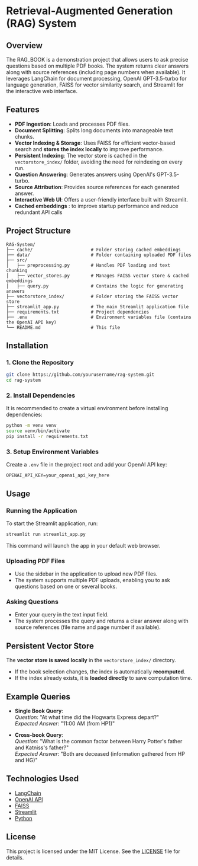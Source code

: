 # Retrieval-Augmented Generation (RAG) System

## Overview
The RAG_BOOK is a demonstration project that allows users to ask precise questions based on multiple PDF books. The system returns clear answers along with source references (including page numbers when available). It leverages LangChain for document processing, OpenAI GPT-3.5-turbo for language generation, FAISS for vector similarity search, and Streamlit for the interactive web interface.

## Features
- **PDF Ingestion**: Loads and processes PDF files.
- **Document Splitting**: Splits long documents into manageable text chunks.
- **Vector Indexing & Storage**: Uses FAISS for efficient vector-based search and **stores the index locally** to improve performance.
- **Persistent Indexing**: The vector store is cached in the `vectorstore_index/` folder, avoiding the need for reindexing on every run.
- **Question Answering**: Generates answers using OpenAI's GPT-3.5-turbo.
- **Source Attribution**: Provides source references for each generated answer.
- **Interactive Web UI**: Offers a user-friendly interface built with Streamlit.
- **Cached embeddings** : to improve startup performance and reduce redundant API calls

## Project Structure

```
RAG-System/
├── cache/                      # Folder storing cached embeddings
├── data/                       # Folder containing uploaded PDF files
├── src/                        
│   ├── preprocessing.py        # Handles PDF loading and text chunking
│   ├── vector_stores.py        # Manages FAISS vector store & cached embeddings
│   ├── query.py                # Contains the logic for generating answers
├── vectorstore_index/          # Folder storing the FAISS vector store
├── streamlit_app.py            # The main Streamlit application file
├── requirements.txt            # Project dependencies
├── .env                        # Environment variables file (contains the OpenAI API key)
└── README.md                   # This file
```

## Installation

### 1. Clone the Repository
```bash
git clone https://github.com/yourusername/rag-system.git
cd rag-system
```

### 2. Install Dependencies
It is recommended to create a virtual environment before installing dependencies:

```bash
python -m venv venv
source venv/bin/activate
pip install -r requirements.txt
```

### 3. Setup Environment Variables
Create a `.env` file in the project root and add your OpenAI API key:
```
OPENAI_API_KEY=your_openai_api_key_here
```

## Usage

### Running the Application
To start the Streamlit application, run:
```bash
streamlit run streamlit_app.py
```
This command will launch the app in your default web browser.

### Uploading PDF Files
- Use the sidebar in the application to upload new PDF files.
- The system supports multiple PDF uploads, enabling you to ask questions based on one or several books.

### Asking Questions
- Enter your query in the text input field.
- The system processes the query and returns a clear answer along with source references (file name and page number if available).

## Persistent Vector Store
The **vector store is saved locally** in the `vectorstore_index/` directory.  
- If the book selection changes, the index is automatically **recomputed**.  
- If the index already exists, it is **loaded directly** to save computation time.  

## Example Queries
- **Single Book Query**:  
  *Question*: "At what time did the Hogwarts Express depart?"  
  *Expected Answer*: "11:00 AM (from HP1)"

- **Cross-book Query**:  
  *Question*: "What is the common factor between Harry Potter's father and Katniss's father?"  
  *Expected Answer*: "Both are deceased (information gathered from HP and HG)"

## Technologies Used
- [LangChain](https://python.langchain.com/)
- [OpenAI API](https://platform.openai.com/)
- [FAISS](https://github.com/facebookresearch/faiss)
- [Streamlit](https://streamlit.io/)
- [Python](https://www.python.org/)

## License
This project is licensed under the MIT License. See the [LICENSE](LICENSE) file for details.
